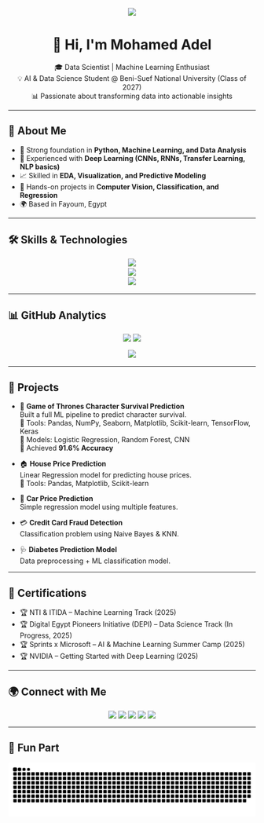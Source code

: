 <!-- Profile README for Mohamed Adel -->

<p align="center">
  <img src="https://miro.medium.com/v2/resize:fit:1100/1*OohqW5DGh9CQS4hLY5FXzA.gif" width="600"/>
</p>

<h1 align="center">👋 Hi, I'm Mohamed Adel</h1>

<p align="center">
  🎓 Data Scientist | Machine Learning Enthusiast <br/>
  💡 AI & Data Science Student @ Beni-Suef National University (Class of 2027) <br/>
  📊 Passionate about transforming data into actionable insights
</p>

---

## 🌟 About Me
- 🔬 Strong foundation in **Python, Machine Learning, and Data Analysis**
- 🤖 Experienced with **Deep Learning (CNNs, RNNs, Transfer Learning, NLP basics)**
- 📈 Skilled in **EDA, Visualization, and Predictive Modeling**
- 💼 Hands-on projects in **Computer Vision, Classification, and Regression**
- 🌍 Based in Fayoum, Egypt

---

## 🛠️ Skills & Technologies
<p align="center">
  <!-- Languages -->
  <img src="https://skillicons.dev/icons?i=python,java,cpp,mysql,html,css,js" /><br/>
  <!-- DS & ML -->
  <img src="https://skillicons.dev/icons?i=anaconda,tensorflow,pytorch,sklearn" /><br/>
  <!-- Tools -->
  <img src="https://skillicons.dev/icons?i=git,github,vscode" />
</p>

---

## 📊 GitHub Analytics
<p align="center">
  <img src="https://github-readme-stats.vercel.app/api?username=mohamed-adell-pro&show_icons=true&theme=tokyonight" height="170"/>
  <img src="https://github-readme-streak-stats.herokuapp.com/?user=mohamed-adell-pro&theme=tokyonight" height="170"/>
</p>

<p align="center">
  <img src="https://github-readme-stats.vercel.app/api/top-langs/?username=mohamed-adell-pro&layout=compact&theme=tokyonight" height="150"/>
</p>

---

## 🚀 Projects
- 🐉 **Game of Thrones Character Survival Prediction**  
  Built a full ML pipeline to predict character survival.  
  🔹 Tools: Pandas, NumPy, Seaborn, Matplotlib, Scikit-learn, TensorFlow, Keras  
  🔹 Models: Logistic Regression, Random Forest, CNN  
  🔹 Achieved **91.6% Accuracy**

- 🏠 **House Price Prediction**  
  Linear Regression model for predicting house prices.  
  🔹 Tools: Pandas, Matplotlib, Scikit-learn  

- 🚗 **Car Price Prediction**  
  Simple regression model using multiple features.  

- 💳 **Credit Card Fraud Detection**  
  Classification problem using Naive Bayes & KNN.  

- 🩺 **Diabetes Prediction Model**  
  Data preprocessing + ML classification model.

---

## 📜 Certifications
- 🏆 NTI & ITIDA – Machine Learning Track (2025)  
- 🏆 Digital Egypt Pioneers Initiative (DEPI) – Data Science Track (In Progress, 2025)  
- 🏆 Sprints x Microsoft – AI & Machine Learning Summer Camp (2025)  
- 🏆 NVIDIA – Getting Started with Deep Learning (2025)

---

## 🌍 Connect with Me
<p align="center">
  <a href="https://www.linkedin.com/in/mohamed-adelll/"><img src="https://img.shields.io/badge/-LinkedIn-0077B5?style=for-the-badge&logo=linkedin&logoColor=white"/></a>
  <a href="https://kaggle.com/mohamedadel00"><img src="https://img.shields.io/badge/-Kaggle-20BEFF?style=for-the-badge&logo=kaggle&logoColor=white"/></a>
  <a href="mailto:mohamedadell.pro@gmail.com"><img src="https://img.shields.io/badge/-Gmail-D14836?style=for-the-badge&logo=gmail&logoColor=white"/></a>
  <a href="https://github.com/mohamed-adell-pro"><img src="https://img.shields.io/badge/-GitHub-181717?style=for-the-badge&logo=github&logoColor=white"/></a>
  <a href="https://mohamed-adel-ramadan-s08tdzu.gamma.site/"><img src="https://img.shields.io/badge/-Portfolio-000000?style=for-the-badge&logo=vercel&logoColor=white"/></a>
</p>

---

## 🐍 Fun Part
<p align="center">
  <img src="https://raw.githubusercontent.com/Platane/snk/output/github-contribution-grid-snake.svg" alt="snake animation"/>
</p>
